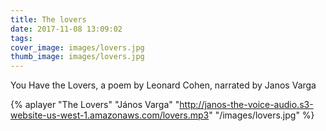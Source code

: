 ```yaml
---
title: The lovers
date: 2017-11-08 13:09:02
tags:
cover_image: images/lovers.jpg
thumb_image: images/lovers.jpg
---
```

 
You Have the Lovers, a poem by Leonard Cohen, narrated by Janos Varga 

{% aplayer "The Lovers" "János Varga" "http://janos-the-voice-audio.s3-website-us-west-1.amazonaws.com/lovers.mp3"  "/images/lovers.jpg"  %}
